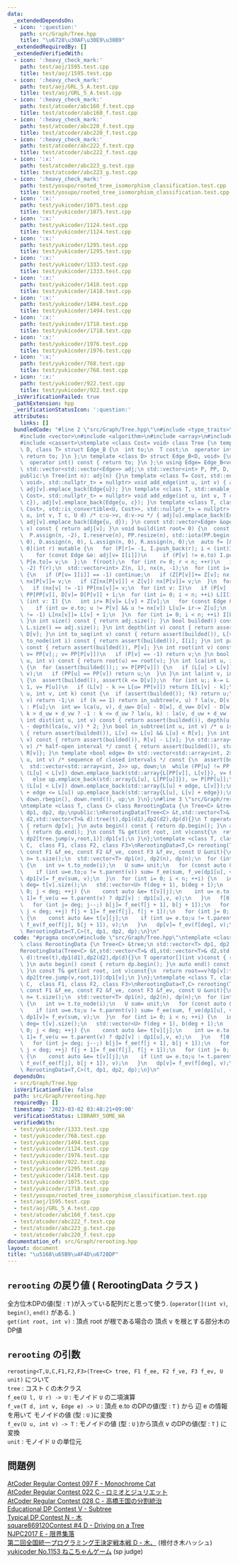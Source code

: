 ```yaml
---
data:
  _extendedDependsOn:
  - icon: ':question:'
    path: src/Graph/Tree.hpp
    title: "\u6728\u30AF\u30E9\u30B9"
  _extendedRequiredBy: []
  _extendedVerifiedWith:
  - icon: ':heavy_check_mark:'
    path: test/aoj/1595.test.cpp
    title: test/aoj/1595.test.cpp
  - icon: ':heavy_check_mark:'
    path: test/aoj/GRL_5_A.test.cpp
    title: test/aoj/GRL_5_A.test.cpp
  - icon: ':heavy_check_mark:'
    path: test/atcoder/abc160_f.test.cpp
    title: test/atcoder/abc160_f.test.cpp
  - icon: ':heavy_check_mark:'
    path: test/atcoder/abc220_f.test.cpp
    title: test/atcoder/abc220_f.test.cpp
  - icon: ':heavy_check_mark:'
    path: test/atcoder/abc222_f.test.cpp
    title: test/atcoder/abc222_f.test.cpp
  - icon: ':x:'
    path: test/atcoder/abc223_g.test.cpp
    title: test/atcoder/abc223_g.test.cpp
  - icon: ':heavy_check_mark:'
    path: test/yosupo/rooted_tree_isomorphism_classification.test.cpp
    title: test/yosupo/rooted_tree_isomorphism_classification.test.cpp
  - icon: ':x:'
    path: test/yukicoder/1075.test.cpp
    title: test/yukicoder/1075.test.cpp
  - icon: ':x:'
    path: test/yukicoder/1124.test.cpp
    title: test/yukicoder/1124.test.cpp
  - icon: ':x:'
    path: test/yukicoder/1295.test.cpp
    title: test/yukicoder/1295.test.cpp
  - icon: ':x:'
    path: test/yukicoder/1333.test.cpp
    title: test/yukicoder/1333.test.cpp
  - icon: ':x:'
    path: test/yukicoder/1418.test.cpp
    title: test/yukicoder/1418.test.cpp
  - icon: ':x:'
    path: test/yukicoder/1494.test.cpp
    title: test/yukicoder/1494.test.cpp
  - icon: ':x:'
    path: test/yukicoder/1718.test.cpp
    title: test/yukicoder/1718.test.cpp
  - icon: ':x:'
    path: test/yukicoder/1976.test.cpp
    title: test/yukicoder/1976.test.cpp
  - icon: ':x:'
    path: test/yukicoder/768.test.cpp
    title: test/yukicoder/768.test.cpp
  - icon: ':x:'
    path: test/yukicoder/922.test.cpp
    title: test/yukicoder/922.test.cpp
  _isVerificationFailed: true
  _pathExtension: hpp
  _verificationStatusIcon: ':question:'
  attributes:
    links: []
  bundledCode: "#line 2 \"src/Graph/Tree.hpp\"\n#include <type_traits>\n#include <cstddef>\n\
    #include <vector>\n#include <algorithm>\n#include <array>\n#include <numeric>\n\
    #include <cassert>\ntemplate <class Cost= void> class Tree {\n template <class\
    \ D, class T> struct Edge_B {\n  int to;\n  T cost;\n  operator int() const {\
    \ return to; }\n };\n template <class D> struct Edge_B<D, void> {\n  int to;\n\
    \  operator int() const { return to; }\n };\n using Edge= Edge_B<void, Cost>;\n\
    \ std::vector<std::vector<Edge>> adj;\n std::vector<int> P, PP, D, I, L, R;\n\
    public:\n Tree(int n): adj(n) {}\n template <class T= Cost, std::enable_if_t<std::is_same_v<T,\
    \ void>, std::nullptr_t> = nullptr> void add_edge(int u, int v) { adj[u].emplace_back(Edge{v}),\
    \ adj[v].emplace_back(Edge{u}); }\n template <class T, std::enable_if_t<std::is_convertible_v<T,\
    \ Cost>, std::nullptr_t> = nullptr> void add_edge(int u, int v, T c) { adj[u].emplace_back(Edge{v,\
    \ c}), adj[v].emplace_back(Edge{u, c}); }\n template <class T, class U, std::enable_if_t<std::conjunction_v<std::is_convertible<T,\
    \ Cost>, std::is_convertible<U, Cost>>, std::nullptr_t> = nullptr> void add_edge(int\
    \ u, int v, T c, U d) /* c:u->v, d:v->u */ { adj[u].emplace_back(Edge{v, c}),\
    \ adj[v].emplace_back(Edge{u, d}); }\n const std::vector<Edge> &operator[](int\
    \ v) const { return adj[v]; }\n void build(int root= 0) {\n  const int n= adj.size();\n\
    \  P.assign(n, -2), I.reserve(n), PP.resize(n), std::iota(PP.begin(), PP.end(),\
    \ 0), D.assign(n, 0), L.assign(n, 0), R.assign(n, 0);\n  auto f= [&, i= 0, v=\
    \ 0](int r) mutable {\n   for (P[r]= -1, I.push_back(r); i < (int)I.size(); ++i)\n\
    \    for (const Edge &e: adj[v= I[i]])\n     if (P[v] != e.to) I.push_back(e.to),\
    \ P[e.to]= v;\n  };\n  f(root);\n  for (int r= 0; r < n; ++r)\n   if (P[r] ==\
    \ -2) f(r);\n  std::vector<int> Z(n, 1), nx(n, -1);\n  for (int i= n, v; i--;)\
    \ {\n   if (P[v= I[i]] == -1) continue;\n   if (Z[P[v]]+= Z[v]; nx[P[v]] == -1)\
    \ nx[P[v]]= v;\n   if (Z[nx[P[v]]] < Z[v]) nx[P[v]]= v;\n  }\n  for (int v: I)\n\
    \   if (nx[v] != -1) PP[nx[v]]= v;\n  for (int v: I)\n   if (P[v] != -1) PP[v]=\
    \ PP[PP[v]], D[v]= D[P[v]] + 1;\n  for (int i= 0; i < n; ++i) L[I[i]]= i;\n  for\
    \ (int v: I) {\n   int ir= R[v]= L[v] + Z[v];\n   for (const Edge &e: adj[v])\n\
    \    if (int u= e.to; u != P[v] && u != nx[v]) L[u]= ir-= Z[u];\n   if (nx[v]\
    \ != -1) L[nx[v]]= L[v] + 1;\n  }\n  for (int i= 0; i < n; ++i) I[L[i]]= i;\n\
    \ }\n int size() const { return adj.size(); }\n bool builded() const { return\
    \ L.size() == adj.size(); }\n int depth(int v) const { return assert(builded()),\
    \ D[v]; }\n int to_seq(int v) const { return assert(builded()), L[v]; }\n int\
    \ to_node(int i) const { return assert(builded()), I[i]; }\n int parent(int v)\
    \ const { return assert(builded()), P[v]; }\n int root(int v) const {\n  for (assert(builded()),\
    \ v= PP[v];; v= PP[P[v]])\n   if (P[v] == -1) return v;\n }\n bool connected(int\
    \ u, int v) const { return root(u) == root(v); }\n int lca(int u, int v) const\
    \ {\n  for (assert(builded());; v= P[PP[v]]) {\n   if (L[u] > L[v]) std::swap(u,\
    \ v);\n   if (PP[u] == PP[v]) return u;\n  }\n }\n int la(int v, int k) const\
    \ {\n  assert(builded()), assert(k <= D[v]);\n  for (int u;; k-= L[v] - L[u] +\
    \ 1, v= P[u])\n   if (L[v] - k >= L[u= PP[v]]) return I[L[v] - k];\n }\n int jump(int\
    \ u, int v, int k) const {\n  if (assert(builded()); !k) return u;\n  if (u ==\
    \ v) return -1;\n  if (k == 1) return in_subtree(v, u) ? la(v, D[v] - D[u] - 1)\
    \ : P[u];\n  int w= lca(u, v), d_uw= D[u] - D[w], d_vw= D[v] - D[w];\n  return\
    \ k > d_uw + d_vw ? -1 : k <= d_uw ? la(u, k) : la(v, d_uw + d_vw - k);\n }\n\
    \ int dist(int u, int v) const { return assert(builded()), depth(u) + depth(v)\
    \ - depth(lca(u, v)) * 2; }\n bool in_subtree(int u, int v) /* u is in v */ const\
    \ { return assert(builded()), L[v] <= L[u] && L[u] < R[v]; }\n int subtree_size(int\
    \ v) const { return assert(builded()), R[v] - L[v]; }\n std::array<int, 2> subtree(int\
    \ v) /* half-open interval */ const { return assert(builded()), std::array{L[v],\
    \ R[v]}; }\n template <bool edge= 0> std::vector<std::array<int, 2>> path(int\
    \ u, int v) /* sequence of closed intervals */ const {\n  assert(builded());\n\
    \  std::vector<std::array<int, 2>> up, down;\n  while (PP[u] != PP[v]) {\n   if\
    \ (L[u] < L[v]) down.emplace_back(std::array{L[PP[v]], L[v]}), v= P[PP[v]];\n\
    \   else up.emplace_back(std::array{L[u], L[PP[u]]}), u= P[PP[u]];\n  }\n  if\
    \ (L[u] < L[v]) down.emplace_back(std::array{L[u] + edge, L[v]});\n  else if (L[v]\
    \ + edge <= L[u]) up.emplace_back(std::array{L[u], L[v] + edge});\n  return up.insert(up.end(),\
    \ down.rbegin(), down.rend()), up;\n }\n};\n#line 3 \"src/Graph/rerooting.hpp\"\
    \ntemplate <class T, class C> class RerootingData {\n Tree<C> &tree;\n std::vector<T>\
    \ dp1, dp2, dp;\npublic:\nRerootingData(Tree<C> &t,std::vector<T>& d1,std::vector<T>&\
    \ d2,std::vector<T>& d):tree(t),dp1(d1),dp2(d2),dp(d){}\n T operator[](int v)const\
    \ { return dp[v]; }\n auto begin() const { return dp.begin(); }\n auto end() const\
    \ { return dp.end(); }\n const T& get(int root, int v)const{\n  return root==v?dp[v]:tree.in_subtree(root,v)?\
    \ dp2[tree.jump(v,root,1)]:dp1[v];\n }\n};\ntemplate <class T, class U, class\
    \ C,  class F1, class F2, class F3>\nRerootingData<T,C> rerooting(Tree<C> &t,\
    \ const F1 &f_ee, const F2 &f_ve, const F3 &f_ev, const U &unit){\n  const int\
    \ n= t.size();\n  std::vector<T> dp1(n), dp2(n), dp(n);\n  for (int i= n; i--;)\
    \ {\n   int v= t.to_node(i);\n   U sum= unit;\n   for (const auto &e: t[v])\n\
    \    if (int u=e.to;u != t.parent(v)) sum= f_ee(sum, f_ve(dp1[u], v, e));\n  \
    \ dp1[v]= f_ev(sum, v);\n  }\n  for (int i= 0; i < n; ++i) {\n   int v= t.to_node(i),\
    \ deg= t[v].size();\n   std::vector<U> f(deg + 1), b(deg + 1);\n   for (int j=\
    \ 0; j < deg; ++j) {\n    const auto &e= t[v][j];\n    int u= e.to;\n    f[j +\
    \ 1]= f_ve(u == t.parent(v) ? dp2[v] : dp1[u],v, e);\n   }\n   f[0]= b[deg]= unit;\n\
    \   for (int j= deg; j--;) b[j]= f_ee(f[j + 1], b[j + 1]);\n   for (int j= 0;\
    \ j < deg; ++j) f[j + 1]= f_ee(f[j], f[j + 1]);\n   for (int j= 0; j < deg; ++j)\
    \ {\n    const auto &e= t[v][j];\n    if (int u= e.to;u != t.parent(v)) dp2[u]=\
    \ f_ev(f_ee(f[j], b[j + 1]), v);\n   }\n   dp[v]= f_ev(f[deg], v);\n  }\n return\
    \ RerootingData<T,C>(t, dp1, dp2, dp);\n}\n"
  code: "#pragma once\n#include \"src/Graph/Tree.hpp\"\ntemplate <class T, class C>\
    \ class RerootingData {\n Tree<C> &tree;\n std::vector<T> dp1, dp2, dp;\npublic:\n\
    RerootingData(Tree<C> &t,std::vector<T>& d1,std::vector<T>& d2,std::vector<T>&\
    \ d):tree(t),dp1(d1),dp2(d2),dp(d){}\n T operator[](int v)const { return dp[v];\
    \ }\n auto begin() const { return dp.begin(); }\n auto end() const { return dp.end();\
    \ }\n const T& get(int root, int v)const{\n  return root==v?dp[v]:tree.in_subtree(root,v)?\
    \ dp2[tree.jump(v,root,1)]:dp1[v];\n }\n};\ntemplate <class T, class U, class\
    \ C,  class F1, class F2, class F3>\nRerootingData<T,C> rerooting(Tree<C> &t,\
    \ const F1 &f_ee, const F2 &f_ve, const F3 &f_ev, const U &unit){\n  const int\
    \ n= t.size();\n  std::vector<T> dp1(n), dp2(n), dp(n);\n  for (int i= n; i--;)\
    \ {\n   int v= t.to_node(i);\n   U sum= unit;\n   for (const auto &e: t[v])\n\
    \    if (int u=e.to;u != t.parent(v)) sum= f_ee(sum, f_ve(dp1[u], v, e));\n  \
    \ dp1[v]= f_ev(sum, v);\n  }\n  for (int i= 0; i < n; ++i) {\n   int v= t.to_node(i),\
    \ deg= t[v].size();\n   std::vector<U> f(deg + 1), b(deg + 1);\n   for (int j=\
    \ 0; j < deg; ++j) {\n    const auto &e= t[v][j];\n    int u= e.to;\n    f[j +\
    \ 1]= f_ve(u == t.parent(v) ? dp2[v] : dp1[u],v, e);\n   }\n   f[0]= b[deg]= unit;\n\
    \   for (int j= deg; j--;) b[j]= f_ee(f[j + 1], b[j + 1]);\n   for (int j= 0;\
    \ j < deg; ++j) f[j + 1]= f_ee(f[j], f[j + 1]);\n   for (int j= 0; j < deg; ++j)\
    \ {\n    const auto &e= t[v][j];\n    if (int u= e.to;u != t.parent(v)) dp2[u]=\
    \ f_ev(f_ee(f[j], b[j + 1]), v);\n   }\n   dp[v]= f_ev(f[deg], v);\n  }\n return\
    \ RerootingData<T,C>(t, dp1, dp2, dp);\n}\n"
  dependsOn:
  - src/Graph/Tree.hpp
  isVerificationFile: false
  path: src/Graph/rerooting.hpp
  requiredBy: []
  timestamp: '2023-03-02 03:48:21+09:00'
  verificationStatus: LIBRARY_SOME_WA
  verifiedWith:
  - test/yukicoder/1333.test.cpp
  - test/yukicoder/768.test.cpp
  - test/yukicoder/1494.test.cpp
  - test/yukicoder/1124.test.cpp
  - test/yukicoder/1976.test.cpp
  - test/yukicoder/922.test.cpp
  - test/yukicoder/1295.test.cpp
  - test/yukicoder/1418.test.cpp
  - test/yukicoder/1075.test.cpp
  - test/yukicoder/1718.test.cpp
  - test/yosupo/rooted_tree_isomorphism_classification.test.cpp
  - test/aoj/1595.test.cpp
  - test/aoj/GRL_5_A.test.cpp
  - test/atcoder/abc160_f.test.cpp
  - test/atcoder/abc222_f.test.cpp
  - test/atcoder/abc223_g.test.cpp
  - test/atcoder/abc220_f.test.cpp
documentation_of: src/Graph/rerooting.hpp
layout: document
title: "\u5168\u65B9\u4F4D\u6728DP"
---
```

## `rerooting` の戻り値 ( RerootingData クラス )
全方位木DPの値(型 : `T` )が入っている配列だと思って使う. (`operator[](int v)`, `begin()`, `end()` がある. )\
`get(int root, int v)` :  頂点 root が根である場合の 頂点 v を根とする部分木のDP値

## `rerooting` の引数
`rerooting<T,U,C,F1,F2,F3>(Tree<C> tree, F1 f_ee, F2 f_ve, F3 f_ev, U unit)` について \
`tree` : コスト `C` の木クラス \
`f_ee(U l, U r) -> U` : モノイド `U` の二項演算 \
`f_ve(T d, int v, Edge e) -> U` : 頂点 e.to のDPの値(型 : `T` ) から 辺 e の情報を用いて モノイドの値 (型 : `U` )に変換 \
`f_ev(U u, int v) -> T` : モノイドの値 (型 : `U` )から頂点 v のDPの値(型 : `T` ) に変換 \
`unit` : モノイド `U` の単位元

## 問題例
[AtCoder Regular Contest 097 F - Monochrome Cat](https://atcoder.jp/contests/arc097/tasks/arc097_d) \
[AtCoder Regular Contest 022 C - ロミオとジュリエット](https://atcoder.jp/contests/arc022/tasks/arc022_3) \
[AtCoder Regular Contest 028 C - 高橋王国の分割統治](https://atcoder.jp/contests/arc028/tasks/arc028_3) \
[Educational DP Contest V - Subtree](https://atcoder.jp/contests/dp/tasks/dp_v) \
[Typical DP Contest N - 木](https://atcoder.jp/contests/tdpc/tasks/tdpc_tree) \
[square869120Contest #4 D - Driving on a Tree](https://atcoder.jp/contests/s8pc-4/tasks/s8pc_4_d)\
[NJPC2017 E - 限界集落](https://atcoder.jp/contests/njpc2017/tasks/njpc2017_e)\
[第二回全国統一プログラミング王決定戦本戦 D - 木、](https://atcoder.jp/contests/nikkei2019-2-final/tasks/nikkei2019_2_final_d) (根付き木ハッシュ) \
[yukicoder No.1153 ねこちゃんゲーム](https://yukicoder.me/problems/no/1153) (sp judge)